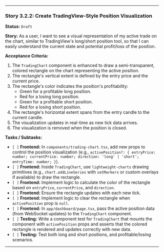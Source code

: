 ---

### **Story 3.2.2: Create TradingView-Style Position Visualization**

**Status:** `Draft`

**Story:**
As a user, I want to see a visual representation of my active trade on the chart, similar to TradingView's long/short position tool, so that I can easily understand the current state and potential profit/loss of the position.

**Acceptance Criteria:**
1.  The `TradingChart` component is enhanced to draw a semi-transparent, colored rectangle on the chart representing the active position.
2.  The rectangle's vertical extent is defined by the entry price and the current price.
3.  The rectangle's color indicates the position's profitability:
    *   Green for a profitable long position.
    *   Red for a losing long position.
    *   Green for a profitable short position.
    *   Red for a losing short position.
4.  The rectangle's horizontal extent spans from the entry candle to the current candle.
5.  The visualization updates in real-time as new tick data arrives.
6.  The visualization is removed when the position is closed.

**Tasks / Subtasks:**
-   `[ ]` **Frontend:** In `components/trading-chart.tsx`, add new props to control the position visualization (e.g., `activePosition?: { entryPrice: number; currentPrice: number; direction: 'long' | 'short'; entryTime: number; }`).
-   `[ ]` **Frontend:** Inside `TradingChart`, use `lightweight-charts` drawing primitives (e.g., `chart.addLineSeries` with `setMarkers` or custom overlays if available) to draw the rectangle.
-   `[ ]` **Frontend:** Implement logic to calculate the color of the rectangle based on `entryPrice`, `currentPrice`, and `direction`.
-   `[ ]` **Frontend:** Ensure the rectangle updates with each new tick.
-   `[ ]` **Frontend:** Implement logic to clear the rectangle when `activePosition` prop is `null`.
-   `[ ]` **Frontend:** In `app/dashboard/page.tsx`, pass the active position data (from WebSocket updates) to the `TradingChart` component.
-   `[ ]` **Testing:** Write a component test for `TradingChart` that mounts the component with `activePosition` props and asserts that the colored rectangle is rendered and updates correctly with new data.
-   `[ ]` **Testing:** Test both long and short positions, and profitable/losing scenarios.

---
